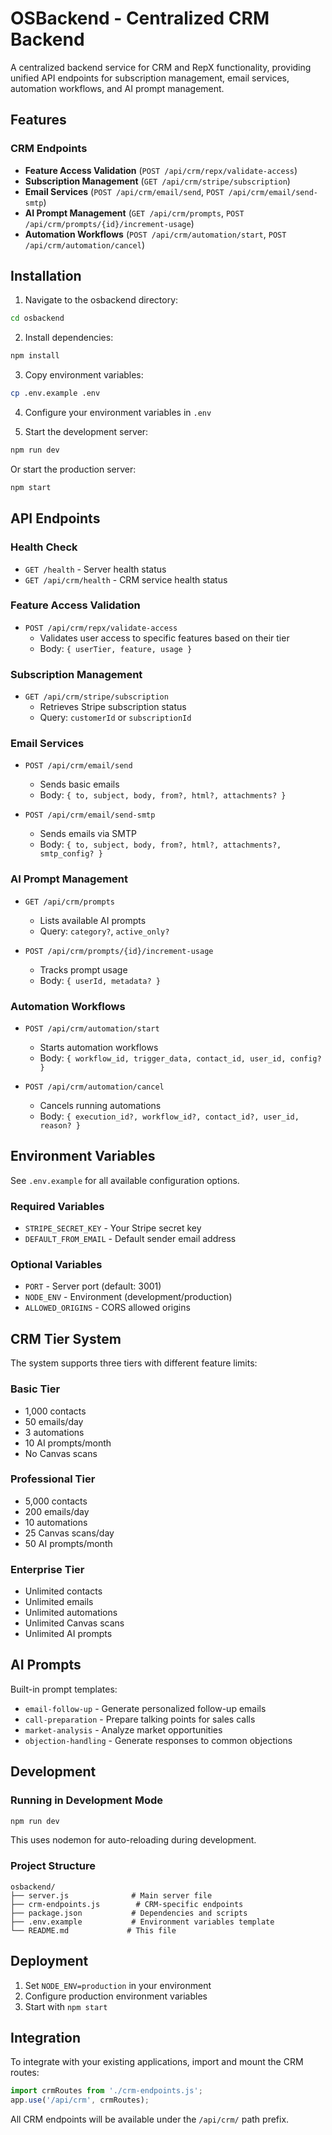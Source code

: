 # OSBackend - Centralized CRM Backend

A centralized backend service for CRM and RepX functionality, providing unified API endpoints for subscription management, email services, automation workflows, and AI prompt management.

## Features

### CRM Endpoints
- **Feature Access Validation** (`POST /api/crm/repx/validate-access`)
- **Subscription Management** (`GET /api/crm/stripe/subscription`)
- **Email Services** (`POST /api/crm/email/send`, `POST /api/crm/email/send-smtp`)
- **AI Prompt Management** (`GET /api/crm/prompts`, `POST /api/crm/prompts/{id}/increment-usage`)
- **Automation Workflows** (`POST /api/crm/automation/start`, `POST /api/crm/automation/cancel`)

## Installation

1. Navigate to the osbackend directory:
```bash
cd osbackend
```

2. Install dependencies:
```bash
npm install
```

3. Copy environment variables:
```bash
cp .env.example .env
```

4. Configure your environment variables in `.env`

5. Start the development server:
```bash
npm run dev
```

Or start the production server:
```bash
npm start
```

## API Endpoints

### Health Check
- `GET /health` - Server health status
- `GET /api/crm/health` - CRM service health status

### Feature Access Validation
- `POST /api/crm/repx/validate-access`
  - Validates user access to specific features based on their tier
  - Body: `{ userTier, feature, usage }`

### Subscription Management
- `GET /api/crm/stripe/subscription`
  - Retrieves Stripe subscription status
  - Query: `customerId` or `subscriptionId`

### Email Services
- `POST /api/crm/email/send`
  - Sends basic emails
  - Body: `{ to, subject, body, from?, html?, attachments? }`

- `POST /api/crm/email/send-smtp`
  - Sends emails via SMTP
  - Body: `{ to, subject, body, from?, html?, attachments?, smtp_config? }`

### AI Prompt Management
- `GET /api/crm/prompts`
  - Lists available AI prompts
  - Query: `category?`, `active_only?`

- `POST /api/crm/prompts/{id}/increment-usage`
  - Tracks prompt usage
  - Body: `{ userId, metadata? }`

### Automation Workflows
- `POST /api/crm/automation/start`
  - Starts automation workflows
  - Body: `{ workflow_id, trigger_data, contact_id, user_id, config? }`

- `POST /api/crm/automation/cancel`
  - Cancels running automations
  - Body: `{ execution_id?, workflow_id?, contact_id?, user_id, reason? }`

## Environment Variables

See `.env.example` for all available configuration options.

### Required Variables
- `STRIPE_SECRET_KEY` - Your Stripe secret key
- `DEFAULT_FROM_EMAIL` - Default sender email address

### Optional Variables
- `PORT` - Server port (default: 3001)
- `NODE_ENV` - Environment (development/production)
- `ALLOWED_ORIGINS` - CORS allowed origins

## CRM Tier System

The system supports three tiers with different feature limits:

### Basic Tier
- 1,000 contacts
- 50 emails/day
- 3 automations
- 10 AI prompts/month
- No Canvas scans

### Professional Tier
- 5,000 contacts
- 200 emails/day
- 10 automations
- 25 Canvas scans/day
- 50 AI prompts/month

### Enterprise Tier
- Unlimited contacts
- Unlimited emails
- Unlimited automations
- Unlimited Canvas scans
- Unlimited AI prompts

## AI Prompts

Built-in prompt templates:
- `email-follow-up` - Generate personalized follow-up emails
- `call-preparation` - Prepare talking points for sales calls
- `market-analysis` - Analyze market opportunities
- `objection-handling` - Generate responses to common objections

## Development

### Running in Development Mode
```bash
npm run dev
```

This uses nodemon for auto-reloading during development.

### Project Structure
```
osbackend/
├── server.js              # Main server file
├── crm-endpoints.js        # CRM-specific endpoints
├── package.json           # Dependencies and scripts
├── .env.example           # Environment variables template
└── README.md             # This file
```

## Deployment

1. Set `NODE_ENV=production` in your environment
2. Configure production environment variables
3. Start with `npm start`

## Integration

To integrate with your existing applications, import and mount the CRM routes:

```javascript
import crmRoutes from './crm-endpoints.js';
app.use('/api/crm', crmRoutes);
```

All CRM endpoints will be available under the `/api/crm/` path prefix.